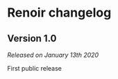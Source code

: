 Renoir changelog
================

Version 1.0
-----------

*Released on January 13th 2020*

First public release
